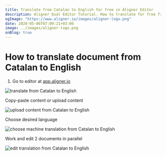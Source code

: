 ```yaml
---
title: Translate from Catalan to English for free in Aligner Editor
description: Aligner Dual Editor Tutorial. How to translate for free from Catalan to English. Aligner is multilingual document management platform. 
ogImage: "https://www.aligner.io/images/aligner-logo.png"
date: 2020-05-06T07:09:21+03:00
image: ../images/aligner-logo.png
onBlog: true
---
```


# How to translate document from Catalan to English

1. Go to editor at [app.aligner.io](https://app.aligner.io "Aligner App web page")

![translate from Catalan to English](../aligner-blank-editor.png "translate from Catalan to English")

Copy-paste content or upload content

![upload content from Catalan to English](../aligner-uploaded-document.png "upload content from Catalan to English")

Choose desired language

![choose machine translation from Catalan to English](../aligner-language-dropdown.png "choose machine translation from Catalan to English")

Work and edit 2 documents in parallel

![edit translation from Catalan to English](../aligner-double-sitded-editor.png "edit translation from Catalan to English")

